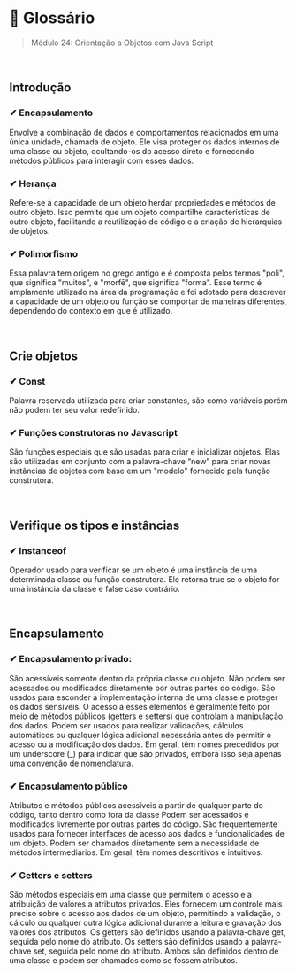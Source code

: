 # 📌 Glossário
> Módulo 24: Orientação a Objetos com Java Script

<br>

## Introdução
### ✔ Encapsulamento
Envolve a combinação de dados e comportamentos relacionados em uma única unidade, chamada de objeto. Ele visa proteger os dados internos de uma classe ou objeto, ocultando-os do acesso direto e fornecendo métodos públicos para interagir com esses dados. 

### ✔ Herança 
Refere-se à capacidade de um objeto herdar propriedades e métodos de outro objeto. Isso permite que um objeto compartilhe características de outro objeto, facilitando a reutilização de código e a criação de hierarquias de objetos. 

### ✔ Polimorfismo 
Essa palavra tem origem no grego antigo e é composta pelos termos "poli", que significa "muitos", e "morfē", que significa "forma". Esse termo é amplamente utilizado na área da programação e foi adotado para descrever a capacidade de um objeto ou função se comportar de maneiras diferentes, dependendo do contexto em que é utilizado. 

<br>

## Crie objetos
### ✔ Const
Palavra reservada utilizada para criar constantes, são como variáveis porém não podem ter seu valor redefinido.

### ✔ Funções construtoras no Javascript 
São funções especiais que são usadas para criar e inicializar objetos. Elas são utilizadas em conjunto com a palavra-chave “new” para criar novas instâncias de objetos com base em um "modelo" fornecido pela função construtora.

<br>

## Verifique os tipos e instâncias
### ✔ Instanceof
Operador usado para verificar se um objeto é uma instância de uma determinada classe ou função construtora. Ele retorna true se o objeto for uma instância da classe e false caso contrário.

<br>

## Encapsulamento
### ✔ Encapsulamento privado:
São acessíveis somente dentro da própria classe ou objeto. Não podem ser acessados ou modificados diretamente por outras partes do código. São usados para esconder a implementação interna de uma classe e proteger os dados sensíveis. O acesso a esses elementos é geralmente feito por meio de métodos públicos (getters e setters) que controlam a manipulação dos dados. Podem ser usados para realizar validações, cálculos automáticos ou qualquer lógica adicional necessária antes de permitir o acesso ou a modificação dos dados. Em geral, têm nomes precedidos por um underscore (_) para indicar que são privados, embora isso seja apenas uma convenção de nomenclatura.

### ✔ Encapsulamento público
Atributos e métodos públicos acessíveis a partir de qualquer parte do código, tanto dentro como fora da classe Podem ser acessados e modificados livremente por outras partes do código. São frequentemente usados para fornecer interfaces de acesso aos dados e funcionalidades de um objeto. Podem ser chamados diretamente sem a necessidade de métodos intermediários. Em geral, têm nomes descritivos e intuitivos.

### ✔ Getters e setters
São métodos especiais em uma classe que permitem o acesso e a atribuição de valores a atributos privados. Eles fornecem um controle mais preciso sobre o acesso aos dados de um objeto, permitindo a validação, o cálculo ou qualquer outra lógica adicional durante a leitura e gravação dos valores dos atributos. Os getters são definidos usando a palavra-chave get, seguida pelo nome do atributo. Os setters são definidos usando a palavra-chave set, seguida pelo nome do atributo. Ambos são definidos dentro de uma classe e podem ser chamados como se fossem atributos.